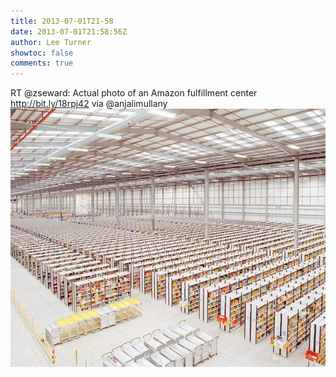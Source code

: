 ```yaml
---
title: 2013-07-01T21-58
date: 2013-07-01T21:58:56Z
author: Lee Turner
showtoc: false
comments: true
---
```


RT @zseward: Actual photo of an Amazon fulfillment center http://bit.ly/18rpj42 via @anjalimullany ![](/img/x//351822255065538563-BOHRcXOCIAEqK61.jpg)

